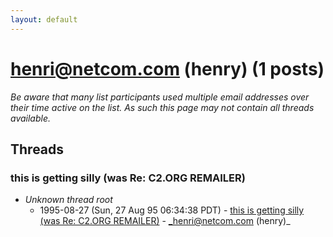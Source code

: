 ```yaml
---
layout: default
---
```


# henri@netcom.com (henry) (1 posts)

_Be aware that many list participants used multiple email addresses over their time active on the list. As such this page may not contain all threads available._

## Threads

### this is getting silly (was Re: C2.ORG REMAILER)
+ _Unknown thread root_
  + 1995-08-27 (Sun, 27 Aug 95 06:34:38 PDT) - [this is getting silly (was Re: C2.ORG REMAILER)](/archive/1995/08/2d172f744fd7f12898ce5f0f5d9078b5873a29db9d0f584761f5a37e7089d53f) - _henri@netcom.com (henry)_


